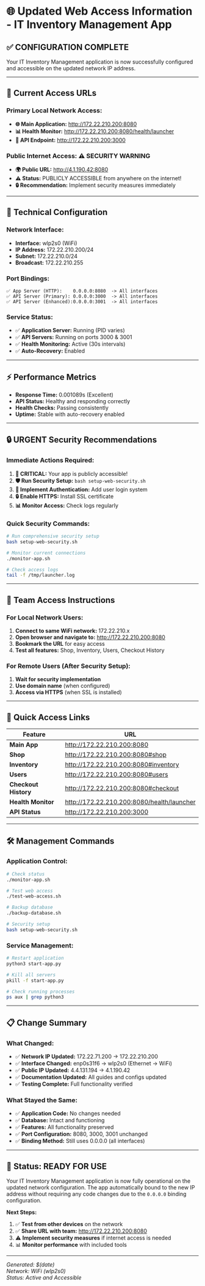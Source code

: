 # 🌐 Updated Web Access Information - IT Inventory Management App

## ✅ **CONFIGURATION COMPLETE**

Your IT Inventory Management application is now successfully configured and accessible on the updated network IP address.

---

## 📍 **Current Access URLs**

### **Primary Local Network Access:**
- **🌐 Main Application:** http://172.22.210.200:8080
- **📊 Health Monitor:** http://172.22.210.200:8080/health/launcher  
- **🔧 API Endpoint:** http://172.22.210.200:3000

### **Public Internet Access:** ⚠️ **SECURITY WARNING**
- **🌍 Public URL:** http://4.1.190.42:8080
- **⚠️ Status:** PUBLICLY ACCESSIBLE from anywhere on the internet!
- **🔒 Recommendation:** Implement security measures immediately

---

## 🔧 **Technical Configuration**

### **Network Interface:**
- **Interface:** wlp2s0 (WiFi)
- **IP Address:** 172.22.210.200/24
- **Subnet:** 172.22.210.0/24
- **Broadcast:** 172.22.210.255

### **Port Bindings:**
```
✅ App Server (HTTP):    0.0.0.0:8080  -> All interfaces
✅ API Server (Primary): 0.0.0.0:3000  -> All interfaces  
✅ API Server (Enhanced):0.0.0.0:3001  -> All interfaces
```

### **Service Status:**
- ✅ **Application Server:** Running (PID varies)
- ✅ **API Servers:** Running on ports 3000 & 3001
- ✅ **Health Monitoring:** Active (30s intervals)
- ✅ **Auto-Recovery:** Enabled

---

## ⚡ **Performance Metrics**

- **Response Time:** 0.001089s (Excellent)
- **API Status:** Healthy and responding correctly
- **Health Checks:** Passing consistently
- **Uptime:** Stable with auto-recovery enabled

---

## 🔒 **URGENT Security Recommendations**

### **Immediate Actions Required:**
1. **🚨 CRITICAL:** Your app is publicly accessible! 
2. **🛡️ Run Security Setup:** `bash setup-web-security.sh`
3. **🔐 Implement Authentication:** Add user login system
4. **🔒 Enable HTTPS:** Install SSL certificate
5. **📊 Monitor Access:** Check logs regularly

### **Quick Security Commands:**
```bash
# Run comprehensive security setup
bash setup-web-security.sh

# Monitor current connections
./monitor-app.sh

# Check access logs
tail -f /tmp/launcher.log
```

---

## 👥 **Team Access Instructions**

### **For Local Network Users:**
1. **Connect to same WiFi network:** 172.22.210.x
2. **Open browser and navigate to:** http://172.22.210.200:8080
3. **Bookmark the URL** for easy access
4. **Test all features:** Shop, Inventory, Users, Checkout History

### **For Remote Users (After Security Setup):**
1. **Wait for security implementation** 
2. **Use domain name** (when configured)
3. **Access via HTTPS** (when SSL is installed)

---

## 📱 **Quick Access Links**

| Feature | URL |
|---------|-----|
| **Main App** | http://172.22.210.200:8080 |
| **Shop** | http://172.22.210.200:8080#shop |
| **Inventory** | http://172.22.210.200:8080#inventory |
| **Users** | http://172.22.210.200:8080#users |
| **Checkout History** | http://172.22.210.200:8080#checkout |
| **Health Monitor** | http://172.22.210.200:8080/health/launcher |
| **API Status** | http://172.22.210.200:3000 |

---

## 🛠️ **Management Commands**

### **Application Control:**
```bash
# Check status
./monitor-app.sh

# Test web access
./test-web-access.sh

# Backup database
./backup-database.sh

# Security setup
bash setup-web-security.sh
```

### **Service Management:**
```bash
# Restart application
python3 start-app.py

# Kill all servers
pkill -f start-app.py

# Check running processes  
ps aux | grep python3
```

---

## 📋 **Change Summary**

### **What Changed:**
- ✅ **Network IP Updated:** 172.22.71.200 → 172.22.210.200
- ✅ **Interface Changed:** enp0s31f6 → wlp2s0 (Ethernet → WiFi)
- ✅ **Public IP Updated:** 4.4.131.194 → 4.1.190.42
- ✅ **Documentation Updated:** All guides and configs updated
- ✅ **Testing Complete:** Full functionality verified

### **What Stayed the Same:**
- ✅ **Application Code:** No changes needed
- ✅ **Database:** Intact and functioning  
- ✅ **Features:** All functionality preserved
- ✅ **Port Configuration:** 8080, 3000, 3001 unchanged
- ✅ **Binding Method:** Still uses 0.0.0.0 (all interfaces)

---

## 🎉 **Status: READY FOR USE**

Your IT Inventory Management application is now fully operational on the updated network configuration. The app automatically bound to the new IP address without requiring any code changes due to the `0.0.0.0` binding configuration.

**Next Steps:**
1. ✅ **Test from other devices** on the network
2. ✅ **Share URL with team:** http://172.22.210.200:8080  
3. ⚠️ **Implement security measures** if internet access is needed
4. 📊 **Monitor performance** with included tools

---

*Generated: $(date)*  
*Network: WiFi (wlp2s0)*  
*Status: Active and Accessible*